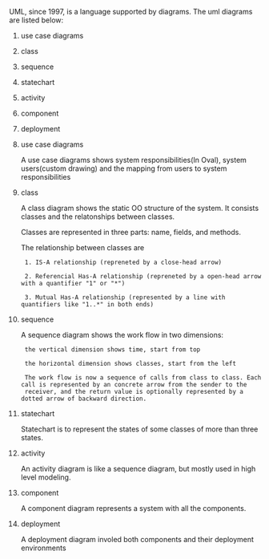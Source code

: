 UML, since 1997, is a language supported by diagrams. The uml diagrams are listed below:


1. use case diagrams

2. class

3. sequence

4. statechart

5. activity

6. component

7. deployment



1. use case diagrams

	A use case diagrams shows system responsibilities(In Oval), system users(custom drawing) and the mapping from users to system responsibilities 

2. class

	A class diagram shows the static OO structure of the system. It consists classes and the relatonships between classes.
	
	Classes are represented in three parts: name, fields, and methods.
	
	The relationship between classes are 
	
		1. IS-A relationship (repreneted by a close-head arrow)
		
		2. Referencial Has-A relationship (repreneted by a open-head arrow with a quantifier "1" or "*")
		
		3. Mutual Has-A relationship (represented by a line with quantifiers like "1..*" in both ends)
		
		
3. sequence

	A sequence diagram shows the work flow in two dimensions:
	
		the vertical dimension shows time, start from top
		
		the horizontal dimension shows classes, start from the left
		
		The work flow is now a sequence of calls from class to class. Each call is represented by an concrete arrow from the sender to the 
		receiver, and the return value is optionally represented by a dotted arrow of backward direction.

4. statechart

	Statechart is to represent the states of some classes of more than three states. 

5. activity

	An activity diagram is like a sequence diagram, but mostly used in high level modeling. 

6. component

	A component diagram represents a system with all the components.

7. deployment

	A deployment diagram involed both components and their deployment environments

